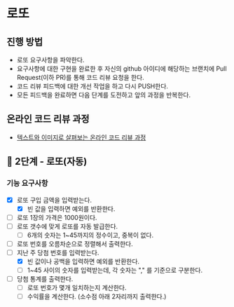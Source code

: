 # 로또

## 진행 방법

* 로또 요구사항을 파악한다.
* 요구사항에 대한 구현을 완료한 후 자신의 github 아이디에 해당하는 브랜치에 Pull Request(이하 PR)를 통해 코드 리뷰 요청을 한다.
* 코드 리뷰 피드백에 대한 개선 작업을 하고 다시 PUSH한다.
* 모든 피드백을 완료하면 다음 단계를 도전하고 앞의 과정을 반복한다.

## 온라인 코드 리뷰 과정

* [텍스트와 이미지로 살펴보는 온라인 코드 리뷰 과정](https://github.com/next-step/nextstep-docs/tree/master/codereview)

## 🚀 2단계 - 로또(자동)

### 기능 요구사항

-[x] 로또 구입 금액을 입력받는다.
    - [x] 빈 값을 입력하면 예외를 반환한다.
- [ ] 로또 1장의 가격은 1000원이다.
- [ ] 로또 갯수에 맞게 로또를 자동 발급한다.
    - [ ] 6개의 숫자는 1~45까지의 정수이고, 중복이 없다.
- [ ] 로또 번호를 오름차순으로 정렬해서 출력한다.
- [ ] 지난 주 당첨 번호를 입력받는다.
    - [x] 빈 값이나 공백을 입력하면 예외를 반환한다.
    - [ ] 1~45 사이의 숫자를 입력받는데, 각 숫자는 "," 를 기준으로 구분한다.
- [ ] 당첨 통계를 출력한다.
    - [ ] 로또 번호가 몇개 일치하는지 계산한다.
    - [ ] 수익률을 계산한다. (소수점 아래 2자리까지 출력한다.)
